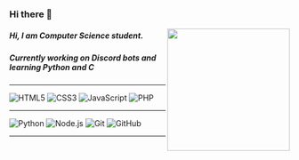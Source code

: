 ### Hi there 👋

<img src="https://media.discordapp.net/attachments/963527289344233485/1025178117674893392/d4f3b2e3-2ec4-4a82-a47e-76973fc3ab2d_copy.jpg" align="right" width="220" height="auto">


##### Hi, I am Computer Science student.
##### Currently working on Discord bots and learning Python and C
<hr/>

![HTML5](https://img.shields.io/badge/-HTML5-222222?style=flat&logo=html5)
![CSS3](https://img.shields.io/badge/-CSS3-222222?style=flat&logo=css3)
![JavaScript](https://img.shields.io/badge/-JavaScript-222222?style=flat&logo=javascript)
![PHP](https://img.shields.io/badge/-PHP-222222?style=flat&logo=php)
<hr/>

![Python](https://img.shields.io/badge/-Python-222222?style=flat&logo=python)
![Node.js](https://img.shields.io/badge/-Node.js-222222?style=flat&logo=node.js)
![Git](https://img.shields.io/badge/-Git-222222?style=flat&logo=git&logoColor=F05032)
![GitHub](https://img.shields.io/badge/-GitHub-222222?style=flat&logo=github&logoColor=181717)
<hr/>
